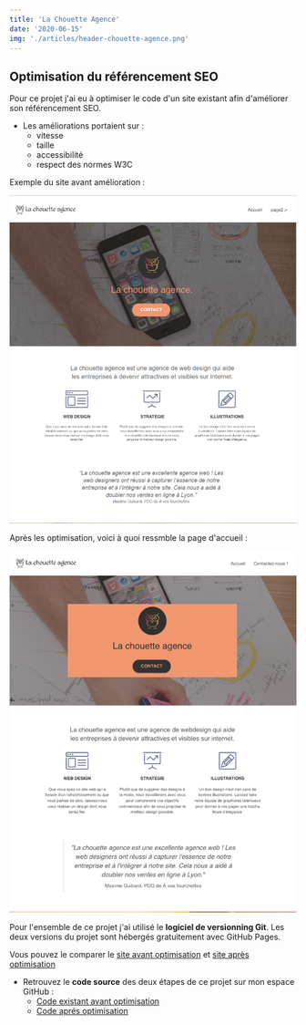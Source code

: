 ```yaml
---
title: 'La Chouette Agence'
date: '2020-06-15'
img: './articles/header-chouette-agence.png'
---
```

## Optimisation du référencement SEO

Pour ce projet j'ai eu à optimiser le code d'un site existant afin d'améliorer son référencement SEO.

* Les améliorations portaient sur :
    * vitesse
    * taille
    * accessibilité
    * respect des normes W3C

Exemple du site avant amélioration : 

![site avant optimisation](./img-chouette-agence/first-chouette-agence.png)

Après les optimisation, voici à quoi ressmble la page d'accueil :

![site après optimisation](./img-chouette-agence/second-chouette-agence.png)

Pour l'ensemble de ce projet j'ai utilisé le **logiciel de versionning Git**. Les deux versions du projet sont hébergés gratuitement avec GitHub Pages. 

Vous pouvez le comparer le [site avant optimisation](https://lilimly.github.io/la_chouette_agence_start/) et [site après optimisation](https://lilimly.github.io/la_chouette_agence/)

* Retrouvez le **code source** des deux étapes de ce projet sur mon espace GitHub :  
    * [Code existant avant optimisation](https://github.com/Lilimly/la_chouette_agence_start)
    * [Code aprés optimisation](https://github.com/Lilimly/la_chouette_agence)